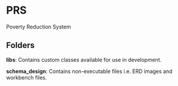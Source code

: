 # PRS
Poverty Reduction System

## Folders
**libs**: Contains custom classes available for use in development.

**schema_design**: Contains non-executable files i.e. ERD images and workbench files.
